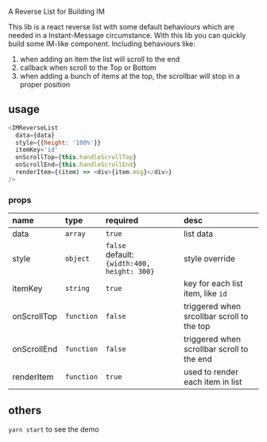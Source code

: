 A Reverse List for Building IM

This lib is a react reverse list with some default behaviours which are needed in a Instant-Message circumstance. With this lib you can quickly build some IM-like component.
Including behaviours like:
1. when adding an item the list will scroll to the end
2. callback when scroll to the Top or Bottom
3. when adding a bunch of items at the top, the scrollbar will stop in a proper position

## usage

```javascript
<IMReverseList
  data={data}
  style={{height: '100%'}}
  itemKey='id'
  onScrollTop={this.handleScrollTop}
  onScrollEnd={this.handleScrollEnd}
  renderItem={(item) => <div>{item.msg}</div>}
/>
```
### props

| name        | type       | required                                        | desc                                       |
|:------------|:-----------|:------------------------------------------------|:-------------------------------------------|
| data        | `array`    | `true`                                          | list data                                  |
| style       | `object`   | `false` <br>default: `{width:400, height: 300}` | style override                             |
| itemKey     | `string`   | `true`                                          | key for each list item, like `id`          |
| onScrollTop | `function` | `false`                                         | triggered when srcollbar scroll to the top |
| onScrollEnd | `function` | `false`                                         | triggered when scrollbar scroll to the end |
| renderItem  | `function` | `true`                                          | used to render each item in list           |
## others

`yarn start` to see the demo
